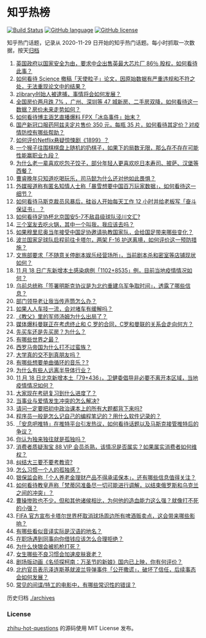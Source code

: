 # 知乎热榜
[![Build Status](https://github.com/ToWeLong/zhihu-hot-questions/workflows/CI/badge.svg)](https://github.com/ToWeLong/zhihu-hot-questions/actions)
[![GitHub language](https://img.shields.io/badge/language-golang-orange.svg)](https://golang.org/)
[![GitHub license](https://img.shields.io/github/license/ToWeLong/zhihu-hot-questions)](https://github.com/ToWeLong/zhihu-hot-questions/blob/main/LICENSE)

知乎热门话题，记录从 2020-11-29 日开始的知乎热门话题。每小时抓取一次数据，按天[归档](./archives)

<!-- BEGIN -->

1. [英国政府以国家安全为由，要求中企出售英最大芯片厂 86％ 股权，如何看待此事？](https://www.zhihu.com/question/567456800)
1. [如何看待 Science 撤稿「天使粒子」论文，因原始数据有严重违规和不符之处，无法重现论文中的结果？](https://www.zhihu.com/question/567351534)
1. [zlibrary创始人被逮捕，事情将会如何发展？](https://www.zhihu.com/question/567324626)
1. [全国房价两月跌 7% ，广州、深圳等 47 城新房、二手房双降，如何看待这一数据？房价未来走势如何？](https://www.zhihu.com/question/567236883)
1. [如何看待博主涵艺直播爆料 FPX「冰岛事件」始末？](https://www.zhihu.com/question/567457417)
1. [国产新冠口服药阿兹夫定片售价 350 元，每瓶 35 片，如何看待其定价？对疫情防控有哪些帮助？](https://www.zhihu.com/question/567583145)
1. [如何评价Netflix悬疑惊悚剧《1899》？](https://www.zhihu.com/question/567270116)
1. [一个猴子往围棋棋盘上随机的扔棋子，如果下的局数无限，那么存不存在可能性能赢职业九段？](https://www.zhihu.com/question/567391540)
1. [为什么老一辈喜欢吃包子饺子，部分年轻人更喜欢吃日本寿司、披萨、汉堡等西餐？](https://www.zhihu.com/question/564987353)
1. [曹睿晚年只知道吃喝玩乐，司马懿为什么还对他如此畏惧？](https://www.zhihu.com/question/561857300)
1. [外媒报道称有匿名知情人士称「暴雪想要中国百万玩家数据」，如何看待这一细节？](https://www.zhihu.com/question/567437649)
1. [如何看待马斯克裁员风暴后，硅谷人开始每天工作 12 小时并给老板写「奋斗保证书」 ？](https://www.zhihu.com/question/567423265)
1. [如何看待足协杯北京国安5-7不敌县级球队泾川文汇?](https://www.zhihu.com/question/567383961)
1. [三个室友去吃火锅，其中一个叫我，我应该去吗？](https://www.zhihu.com/question/567306951)
1. [如果穆里尼奥当年接受中国足协邀请执教国家队，会给国足带来哪些变化？](https://www.zhihu.com/question/567458238)
1. [波兰国家足球队启程前往卡塔尔，两架 F-16 护送离境，如何评价这一预防措施？](https://www.zhihu.com/question/567422401)
1. [文旅部要求「不随意关停剧本娱乐经营场所」，当前剧本杀和密室等店铺现状如何？](https://www.zhihu.com/question/567429958)
1. [11 月 18 日广东新增本土感染病例「1102+8535」例，目前当地疫情情况如何？](https://www.zhihu.com/question/567580915)
1. [乌前总统称「签署明斯克协议是为北约重建乌军争取时间」，透露了哪些信息？](https://www.zhihu.com/question/567441299)
1. [部门领导老让我当传声筒怎么办？](https://www.zhihu.com/question/523055045)
1. [如果人人车技一流，会对堵车有缓解吗？](https://www.zhihu.com/question/567404646)
1. [《教父》里的军师汤姆为什么出局了？](https://www.zhihu.com/question/566671502)
1. [媒体爆料曼联正在考虑终止和 C 罗的合同，C罗和曼联的关系会走向何方？](https://www.zhihu.com/question/567458138)
1. [先买车还是先买房？为什么？](https://www.zhihu.com/question/566934321)
1. [有哪些世界之最？](https://www.zhihu.com/question/20528112)
1. [西罗马帝国为什么打不过蛮族？](https://www.zhihu.com/question/314861826)
1. [大学真的交不到真朋友吗？](https://www.zhihu.com/question/567588123)
1. [有哪些想要单曲循环的音乐？?](https://www.zhihu.com/question/557909493)
1. [为什么有些人远离半导体行业？](https://www.zhihu.com/question/531591119)
1. [11 月 18 日北京新增本土「79+436」，卫健委倡导非必要不离开本区域，当地疫情情况如何？](https://www.zhihu.com/question/567573430)
1. [大家现在考研复习到什么进度了？](https://www.zhihu.com/question/428605755)
1. [当事业与爱情发生冲突的怎么解决?](https://www.zhihu.com/question/567278198)
1. [请问一定要把初中政治课本上的所有大题都背下来吗?](https://www.zhihu.com/question/557722941)
1. [程序员一般是怎么记自己的编程笔记的？用什么软件记录的？](https://www.zhihu.com/question/550497011)
1. [「安息吧推特」在推特平台引发热议，如何看待话题以及马斯克接管推特后的争议？](https://www.zhihu.com/question/567450439)
1. [你认为独来独往就是孤独吗？](https://www.zhihu.com/question/567584561)
1. [消费者质疑淘宝 88 VIP 会员杀熟，该情况是否属实？如果属实消费者如何维权？](https://www.zhihu.com/question/567446020)
1. [纠结大三要不要考教资?](https://www.zhihu.com/question/550102801)
1. [怎么习惯一个人的孤独感？](https://www.zhihu.com/question/567382336)
1. [银保监会称「个人养老金理财产品不得承诺保本」，还有哪些信息值得关注？](https://www.zhihu.com/question/567450168)
1. [如何看待教皇声称「梵蒂冈准备尽一切可能进行调解，以结束俄罗斯和乌克兰之间的冲突」？](https://www.zhihu.com/question/567449787)
1. [曹操惨败也不少，但和其他诸侯相比，为何他的造血能力这么强？就像打不死的小强？](https://www.zhihu.com/question/526554855)
1. [FIFA 官方宣布卡塔尔世界杯取消球场周边所有啤酒贩卖点，这会带来哪些影响？](https://www.zhihu.com/question/567452554)
1. [有哪些看似音译实际是汉语的地名？](https://www.zhihu.com/question/298425681)
1. [在职场遇到同事向你借钱应该怎么合理拒绝？](https://www.zhihu.com/question/556224223)
1. [为什么快银会被机枪打死？](https://www.zhihu.com/question/309680769)
1. [女生哪些不良习惯会加速皮肤衰老？](https://www.zhihu.com/question/566101305)
1. [剧场版动画《名侦探柯南：万圣节的新娘》国内已上映，你有何评价？](https://www.zhihu.com/question/567021852)
1. [北约官员表示泽连斯基就波兰导弹事件「公开撒谎」，破坏了信任，后续事态会如何发展？](https://www.zhihu.com/question/567424226)
1. [常见的间谍/特工的电影中，有哪些常识性的错误？](https://www.zhihu.com/question/21329585)

<!-- END -->

历史归档 [./archives](./archives)


### License
[zhihu-hot-questions](https://github.com/towelong/zhihu-hot-questions) 的源码使用 MIT License 发布。